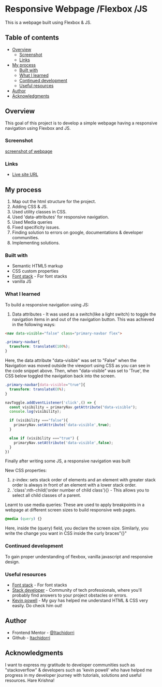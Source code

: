 # Responsive Webpage /Flexbox /JS

This is a webpage built using Flexbox & JS.

## Table of contents

- [Overview](#overview)
  - [Screenshot](#screenshot)
  - [Links](#links)
- [My process](#my-process)
  - [Built with](#built-with)
  - [What I learned](#what-i-learned)
  - [Continued development](#continued-development)
  - [Useful resources](#useful-resources)
- [Author](#author)
- [Acknowledgments](#acknowledgments)


## Overview

This goal of this project is to develop a simple webpage having a responsive
navigation using Flexbox and JS.


### Screenshot

[screenshot of webpage](img/screenshot.png)


### Links

- [Live site URL](https://itachidorri.github.io/responsive-webpage-flexbox/)


## My process

1. Map out the html structure for the project.
2. Adding CSS & JS.
3. Used utility classes in CSS.
4. Used 'data-attributes' for responsive navigation.
5. Used Media queries
6. Fixed specificity issues.
7. Finding solution to errors on google, documentations & developer communities.
8. Implementing solutions.


### Built with

- Semantic HTML5 markup
- CSS custom properties
- [Font stack](https://www.cssfontstack.com/) - For font stacks
- vanilla JS


### What I learned

To build a responsive navigation using JS:
1. Data attributes - It was used as a switch(like a light switch) to toggle the navigation items in and out of the navigation button. This was achieved in the following ways:

  ```html
  <nav data-visible="false" class="primary-navbar flex">
  ```

  ```css
  .primary-navbar{
    transform: translateX(100%);
  }
  ```

  Here, the data attribute "data-visible" was set to "False" when the Navigation
  was moved outside the viewport using CSS as you can see in the code snippet above. Then, when "data-visible" was set to 'True', the CSS below toggled the navigation back into the screen.

  ```css
  .primary-navbar[data-visible="true"]{
    transform: translateX(0%);
  }
  ```

  ```js
  navToggle.addEventListener('click',() => {
    const visibility = primaryNav.getAttribute("data-visible");
    console.log(visibility);

    if (visibility ==="false"){
      primaryNav.setAttribute('data-visible',true);
    }

    else if (visibility ==="true") {
      primaryNav.setAttribute('data-visible',false);
    }
  })
  ```

  Finally after writing some JS, a responsive navigation was built

New CSS properties:
1. z-index: sets stack order of elements and an element with greater stack order is always in front of an element with a lower stack order.
2. .'class':nth-child('order number of child class'){} - This allows you to
  select all child classes of a parent.

Learnt to use media queries: These are used to apply breakpoints in a webpage at
different screen sizes to build responsive web pages.
  ```css
  @media (query) {}
  ```
Here, inside the (query) field, you declare the screen size. Similarly, you
write the change you want in CSS inside the curly braces"{}"


### Continued development

To gain proper understanding of flexbox, vanilla javascript and responsive
design.


### Useful resources

- [Font stack](https://www.cssfontstack.com/) - For font stacks
- [Stack developer](https://stackoverflow.com/) - Community of tech professionals, where you'll probably find answers to your project obstacles or errors.
- [Kevin powell](https://www.youtube.com/kepowob) - My guy has helped me
understand HTML & CSS very easily. Do check him out!


## Author

- Frontend Mentor - [@Itachidorri](https://www.frontendmentor.io/profile/Itachidorri)
- Github - [Itachidorri](https://github.com/Itachidorri)


## Acknowledgments

I want to express my gratitude to developer communities such as "stackoverflow" & developers such as 'kevin powell' who have helped me progress in my developer journey with tutorials, solutions and useful resources. Hare Krishna!

